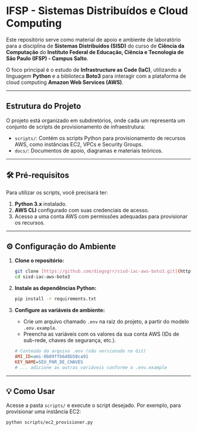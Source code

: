# IFSP - Sistemas Distribuídos e Cloud Computing

Este repositório serve como material de apoio e ambiente de laboratório para a disciplina de **Sistemas Distribuídos (SISD)** do curso de **Ciência da Computação** do **Instituto Federal de Educação, Ciência e Tecnologia de São Paulo (IFSP) - Campus Salto**.

O foco principal é o estudo de **Infrastructure as Code (IaC)**, utilizando a linguagem **Python** e a biblioteca **Boto3** para interagir com a plataforma de cloud computing **Amazon Web Services (AWS)**.

---

## Estrutura do Projeto

O projeto está organizado em subdiretórios, onde cada um representa um conjunto de scripts de provisionamento de infraestrutura:

- `scripts/`: Contém os scripts Python para provisionamento de recursos AWS, como instâncias EC2, VPCs e Security Groups.
- `docs/`: Documentos de apoio, diagramas e materiais teóricos.

---

## 🛠️ Pré-requisitos

Para utilizar os scripts, você precisará ter:

1.  **Python 3.x** instalado.
2.  **AWS CLI** configurado com suas credenciais de acesso.
3.  Acesso a uma conta AWS com permissões adequadas para provisionar os recursos.

---

## ⚙️ Configuração do Ambiente

1.  **Clone o repositório:**
    ```sh
    git clone [https://github.com/diegogrr/sisd-iac-aws-boto3.git](https://github.com/diegogrr/sisd-iac-aws-boto3.git)
    cd sisd-iac-aws-boto3
    ```

2.  **Instale as dependências Python:**
    ```sh
    pip install -r requirements.txt
    ```

3.  **Configure as variáveis de ambiente:**
    - Crie um arquivo chamado `.env` na raiz do projeto, a partir do modelo `.env.example`.
    - Preencha as variáveis com os valores da sua conta AWS (IDs de sub-rede, chaves de segurança, etc.).

    ```ini
    # Conteúdo do arquivo .env (não versionado no Git)
    AMI_ID=ami-0b09ffb6d8b58ca91
    KEY_NAME=SEU_PAR_DE_CHAVES
    # ... adicione as outras variáveis conforme o .env.example
    ```

---

## 💡 Como Usar

Acesse a pasta `scripts/` e execute o script desejado. Por exemplo, para provisionar uma instância EC2:

```sh
python scripts/ec2_provisioner.py
```